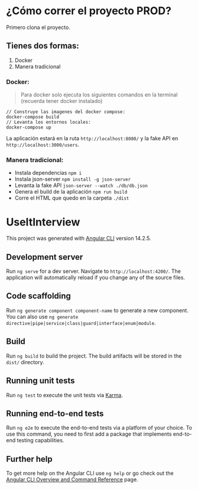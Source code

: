 # ¿Cómo correr el proyecto PROD?

Primero clona el proyecto.

## Tienes dos formas:

1. Docker
2. Manera tradicional

### Docker:

> Para docker solo ejecuta los siguientes comandos en la terminal (recuerda tener docker instalado)

```
// Construye las imagenes del docker compose:
docker-compose build
// Levanta los entornos locales:
docker-compose up
```

La aplicación estará en la ruta `http://localhost:8080/` y la fake API en `http://localhost:3000/users`.

### Manera tradicional:

-   Instala dependencias `npm i`
-   Instala json-server `npm install -g json-server`
-   Levanta la fake API `json-server --watch ./db/db.json`
-   Genera el build de la aplicación `npm run build`
-   Corre el HTML que quedo en la carpeta `./dist`

# UseItInterview

This project was generated with [Angular CLI](https://github.com/angular/angular-cli) version 14.2.5.

## Development server

Run `ng serve` for a dev server. Navigate to `http://localhost:4200/`. The application will automatically reload if you change any of the source files.

## Code scaffolding

Run `ng generate component component-name` to generate a new component. You can also use `ng generate directive|pipe|service|class|guard|interface|enum|module`.

## Build

Run `ng build` to build the project. The build artifacts will be stored in the `dist/` directory.

## Running unit tests

Run `ng test` to execute the unit tests via [Karma](https://karma-runner.github.io).

## Running end-to-end tests

Run `ng e2e` to execute the end-to-end tests via a platform of your choice. To use this command, you need to first add a package that implements end-to-end testing capabilities.

## Further help

To get more help on the Angular CLI use `ng help` or go check out the [Angular CLI Overview and Command Reference](https://angular.io/cli) page.
